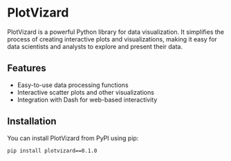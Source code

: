 # PlotVizard

PlotVizard is a powerful Python library for data visualization. It simplifies the process of creating interactive plots and visualizations, making it easy for data scientists and analysts to explore and present their data.

## Features

- Easy-to-use data processing functions
- Interactive scatter plots and other visualizations
- Integration with Dash for web-based interactivity

## Installation

You can install PlotVizard from PyPI using pip:

```bash
pip install plotvizard==0.1.0
